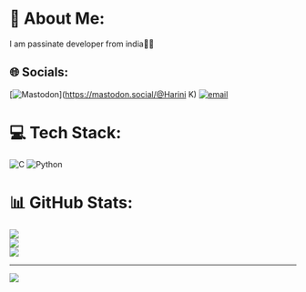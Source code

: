 # 💫 About Me:
I am passinate developer from india🏳️‍🌈


## 🌐 Socials:
[![Mastodon](https://img.shields.io/badge/-MASTODON-%232B90D9?logo=mastodon&logoColor=white)](https://mastodon.social/@Harini K) [![email](https://img.shields.io/badge/Email-D14836?logo=gmail&logoColor=white)](mailto:harinikrishna2086@gmail.com) 

# 💻 Tech Stack:
![C](https://img.shields.io/badge/c-%2300599C.svg?style=for-the-badge&logo=c&logoColor=white) ![Python](https://img.shields.io/badge/python-3670A0?style=for-the-badge&logo=python&logoColor=ffdd54)
# 📊 GitHub Stats:
![](https://github-readme-stats.vercel.app/api?username=Harinikrishna20&theme=radical&hide_border=false&include_all_commits=true&count_private=true)<br/>
![](https://nirzak-streak-stats.vercel.app/?user=Harinikrishna20&theme=radical&hide_border=false)<br/>
![](https://github-readme-stats.vercel.app/api/top-langs/?username=Harinikrishna20&theme=radical&hide_border=false&include_all_commits=true&count_private=true&layout=compact)

---
[![](https://visitcount.itsvg.in/api?id=Harinikrishna20&icon=0&color=0)](https://visitcount.itsvg.in)

<!-- Proudly created with GPRM ( https://gprm.itsvg.in ) -->
